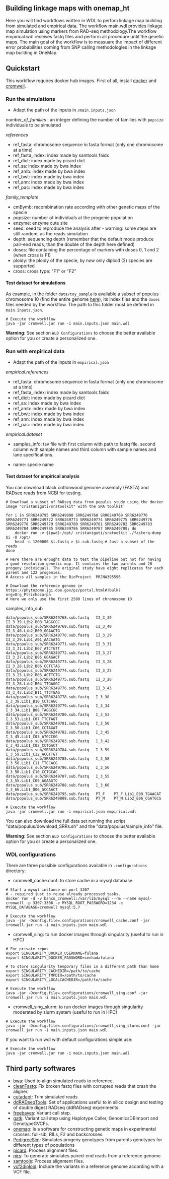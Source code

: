 ## Building linkage maps with onemap_ht

Here you will find workflows written in WDL to perfom linkage map building from simulated and empirical data. The workflow main.wdl provides linkage map simulation using markers from RAD-seq methodology.The workflow empirical.wdl receives fastq files and perform all procedure until the genetic maps. The main goal of the workflow is to measuare the impact of different error probabilities coming from SNP calling methodologies in the linkage map building in OneMap.

## Quickstart

This workflow requires docker hub images. First of all, install [docker](https://docs.docker.com/install/) and [cromwell](https://cromwell.readthedocs.io/en/stable/tutorials/FiveMinuteIntro/).

### Run the simulations

* Adapt the path of the inputs in `/main.inputs.json`

*number_of_families* : an integer defining the number of families with `popsize` individuals to be simulated

*references*
- ref_fasta: chromosome sequence in fasta format (only one chromosome at a time)
- ref_fasta_index: index made by samtools faidx
- ref_dict: index made by picard dict
- ref_sa: index made by bwa index
- ref_amb: index made by bwa index
- ref_bwt: index made by bwa index
- ref_ann: index made by bwa index
- ref_pac: index made by bwa index

*family_template*
- cmBymb: recombination rate according with other genetic maps of the specie
- popsize: number of individuals at the progenie population
- enzyme: enzyme cute site
- seed: seed to reproduce the analysis after - warning: some steps are still random, as the reads simulation
- depth: sequencing depth (remember that the default mode produce pair-end reads, than the double of the depth here defined) 
- doses: file containing the percentage of markers with doses 0, 1 and 2 (when cross is F1)
- ploidy: the ploidy of the specie, by now only diploid (2) species are supported
- cross: cross type: "F1" or "F2"

#### Test dataset for simulations

As example, in the folder `data/toy_sample` is available a subset of populus chromosome 10 (find the entire genome [here](https://phytozome.jgi.doe.gov/pz/portal.html#!bulk?org=Org_Ptrichocarpa)), its index files and the `doses` files needed by the workflow. The path to this folder must be defined in `main.inputs.json`.

```
# Execute the workflow
java -jar cromwell.jar run -i main.inputs.json main.wdl
```

**Warning**: See section `WLD Configurations` to choose the better available option for you or create a personalized one.

### Run with empirical data

* Adapt the path of the inputs in `empirical.json`

*empirical.references*
- ref_fasta: chromosome sequence in fasta format (only one chromosome at a time) 
- ref_fasta_index: index made by samtools faidx
- ref_dict: index made by picard dict
- ref_sa: index made by bwa index
- ref_amb: index made by bwa index
- ref_bwt: index made by bwa index
- ref_ann: index made by bwa index
- ref_pac: index made by bwa index

*empirical.dataset*
- samples_info: tsv file with first column with path to fastq file, second column with sample names and third column with sample names and lane specifications.

- name: specie name

#### Test dataset for empirical analysis

You can download black cottonwood genome assembly (FASTA) and RADseq reads from NCBI for testing.

```
# Download a subset of RADseq data from populus study using the docker image "cristaniguti/sratoolkit" with the SRA toolkit 

for i in SRR6249795 SRR6249808 SRR6249768 SRR6249769 SRR6249770 SRR6249771 SRR6249772 SRR6249773 SRR6249774 SRR6249775 SRR6249776 SRR6249778 SRR6249779 SRR6249780 SRR6249781 SRR6249782 SRR6249783 SRR6249784 SRR6249785 SRR6249786 SRR6249787 SRR6249788; do
    docker run -v $(pwd):/opt/ cristaniguti/sratoolkit ./fasterq-dump $i -O /opt/
    head -n 1200000 $i.fastq > $i.sub.fastq # Just a subset of the reads
done

# Here there are enought data to test the pipeline but not for having a good resolution genetic map. It contains the two parents and 20 progeny individuals. The original study have eight replicates for each parent and 122 progenies.
# Access all samples in the BioProject	PRJNA395596

# Download the reference genome in https://phytozome.jgi.doe.gov/pz/portal.html#!bulk?org=Org_Ptrichocarpa 
# Here we only use the first 2500 lines of chromosome 10

```

samples_info_sub

```
data/populus_sub/SRR6249768.sub.fastq   II_3_39 II_3_39.Lib2_B08_TAGGCGC
data/populus_sub/SRR6249769.sub.fastq   II_3_40 II_3_40.Lib2_B09_GGAACTG
data/populus_sub/SRR6249770.sub.fastq   II_3_29 II_3_29.Lib1_A01_AACAATG
data/populus_sub/SRR6249771.sub.fastq   II_3_31 II_3_31.Lib2_B07_ATCTGTT
data/populus_sub/SRR6249772.sub.fastq   II_3_27 II_3_27.Lib2_B05_GGAGACT
data/populus_sub/SRR6249773.sub.fastq   II_3_28 II_3_28.Lib2_B06_CCTCTAG
data/populus_sub/SRR6249774.sub.fastq   II_3_25 II_3_25.Lib2_B03_ACTTCTG
data/populus_sub/SRR6249775.sub.fastq   II_3_26 II_3_26.Lib2_B04_TTGAGGC
data/populus_sub/SRR6249776.sub.fastq   II_3_43 II_3_43.Lib2_B11_TTCTGAG
data/populus_sub/SRR6249778.sub.fastq   I_3_38  I_3_38.Lib1_B10_CCTCAGC
data/populus_sub/SRR6249779.sub.fastq   I_3_34  I_3_34.Lib1_B08_TAGGCGC
data/populus_sub/SRR6249780.sub.fastq   I_3_53  I_3_53.Lib1_C07_TTCTAGT
data/populus_sub/SRR6249781.sub.fastq   I_3_50  I_3_50.Lib1_C06_CCTAGAT
data/populus_sub/SRR6249782.sub.fastq   I_3_45  I_3_45.Lib1_C03_ATGCCGG
data/populus_sub/SRR6249783.sub.fastq   I_3_42  I_3_42.Lib1_C02_CCTGACT
data/populus_sub/SRR6249784.sub.fastq   I_3_59  I_3_59.Lib1_C12_ACGTTGT
data/populus_sub/SRR6249785.sub.fastq   I_3_58  I_3_58.Lib1_C11_TTCCACG
data/populus_sub/SRR6249786.sub.fastq   I_3_56  I_3_56.Lib1_C10_CCTGCAC
data/populus_sub/SRR6249787.sub.fastq   I_3_55  I_3_55.Lib1_C09_AGAAGTC
data/populus_sub/SRR6249788.sub.fastq   I_3_66  I_3_66.Lib1_D06_GCCAACT
data/populus_sub/SRR6249795.sub.fastq   PT_F    PT_F.Lib1_E09_TGAACAT
data/populus_sub/SRR6249808.sub.fastq   PT_M    PT_M.Lib2_E06_CGATGCG
```

```
# Execute the workflow
java -jar cromwell.jar run -i empirical.json empirical.wdl
```

You can also download the full data set running the script "data/populus/download_SRRs.sh" and the "data/populus/sample_info" file.


**Warning**: See section `WLD Configurations` to choose the better available option for you or create a personalized one.

### WDL configurations

There are three possible configurations available in `.configurations` directory:

* cromwell_cache.conf: to store cache in a mysql database

```
# Start a mysql instance on port 3307
# - required just to reuse already processed tasks.
docker run -d -v banco_cromwell:/var/lib/mysql --rm --name mysql-cromwell -p 3307:3306 -e MYSQL_ROOT_PASSWORD=1234 -e MYSQL_DATABASE=cromwell mysql:5.7

# Execute the workflow
java -jar -Dconfig.file=.configurations/cromwell_cache.conf -jar cromwell.jar run -i main.inputs.json main.wdl

```

* cromwell_sing: to run docker images through singularity (useful to run in HPC)

```
# For private repos
export SINGULARITY_DOCKER_USERNAME=fulana
export SINGULARITY_DOCKER_PASSWORD=senhadafulana

# To store singularity temporary files in a different path than home
export SINGULARITY_CACHEDIR=/path/to/cache
export SINGULARITY_TMPDIR=/path/to/cache
export SINGULARITY_LOCALCACHEDIR=/path/to/cache

# Execute the workflow
java -jar -Dconfig.file=.configurations/cromwell_sing.conf -jar cromwell.jar run -i main.inputs.json main.wdl

```

* cromwell_sing_slurm: to run docker images through singularity moderated by slurm system (useful to run in HPC)

```
# Execute the workflow
java -jar -Dconfig.file=.configurations/cromwell_sing_slurm.conf -jar cromwell.jar run -i main.inputs.json main.wdl

```

If you want to run wdl with default configurations simple use:

```
# Execute the workflow
java -jar cromwell.jar run -i main.inputs.json main.wdl
```

## Third party softwares

- [bwa](https://github.com/lh3/bwa): Used to align simulated reads to reference.
- [cleanFastq](https://github.com/davidvi/cleanFastq): Fix broken fastq files with corrupted reads that crash the aligner.
- [cutadapt](https://github.com/marcelm/cutadapt): Trim simulated reads.
- [ddRADseqTools](https://github.com/GGFHF/ddRADseqTools): Set of applications useful to in silico design and testing of double digest RADseq (ddRADseq) experiments.
- [freebayes](https://github.com/ekg/freebayes): Variant call step.
- [gatk](https://github.com/broadinstitute/gatk): Variant call step using Haplotype Caller, GenomicsDBImport and GenotypeGVCFs.
- [onemap](https://github.com/augusto-garcia/onemap): Is a software for constructing genetic maps in experimental crosses: full-sib, RILs, F2 and backcrosses.
- [PedigreeSim](https://github.com/PBR/pedigreeSim?files=1): Simulates progeny genotypes from parents genotypes for different types of populations
- [picard](https://github.com/broadinstitute/picard): Process alignment files.
- [pirs](https://github.com/galaxy001/pirs): To generate simulates paired-end reads from a reference genome.
- [samtools](https://github.com/samtools/samtools): Process alignment files.
- [vcf2diploid](https://github.com/abyzovlab/vcf2diploid): Include the variants in a reference genome according with a VCF file.
